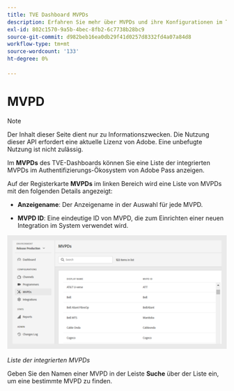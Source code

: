 ```yaml
---
title: TVE Dashboard MVPDs
description: Erfahren Sie mehr über MVPDs und ihre Konfigurationen im TVE-Dashboard.
exl-id: 802c1570-9a5b-4bec-8fb2-6c7738b28bc9
source-git-commit: d982beb16ea0db29f41d0257d8332fd4a07a84d8
workflow-type: tm+mt
source-wordcount: '133'
ht-degree: 0%

---
```


# MVPD

>[!NOTE]
>
>Der Inhalt dieser Seite dient nur zu Informationszwecken. Die Nutzung dieser API erfordert eine aktuelle Lizenz von Adobe. Eine unbefugte Nutzung ist nicht zulässig.

Im **MVPDs** des TVE-Dashboards können Sie eine Liste der integrierten MVPDs im Authentifizierungs-Ökosystem von Adobe Pass anzeigen.

Auf der Registerkarte **MVPDs** im linken Bereich wird eine Liste von MVPDs mit den folgenden Details angezeigt:

* **Anzeigename**: Der Anzeigename in der Auswahl für jede MVPD.

* **MVPD ID**: Eine eindeutige ID von MVPD, die zum Einrichten einer neuen Integration im System verwendet wird.

![Liste der integrierten MVPDs](../assets/tve-dashboard/new-tve-dashboard/mvpds/mvpds-list-view.png)

*Liste der integrierten MVPDs*

Geben Sie den Namen einer MVPD in der Leiste **Suche** über der Liste ein, um eine bestimmte MVPD zu finden.

